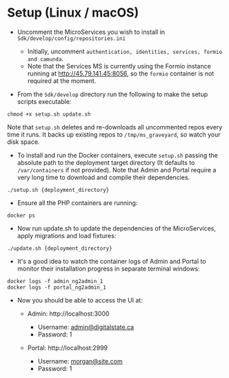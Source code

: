 # Setup (Linux / macOS)

- Uncomment the MicroServices you wish to install in `Sdk/develop/config/repositories.ini`
    - Initially, uncomment `authentication, identities, services, formio and camunda`.
    - Note that the Services MS is currently using the Formio instance running at http://45.79.141.45:8056, so the `formio` container is not required at the moment.

- From the `Sdk/develop` directory run the following to make the setup scripts executable:
```
chmod +x setup.sh update.sh
```
Note that `setup.sh` deletes and re-downloads all uncommented repos every time it runs. It backs up existing repos to `/tmp/ms_graveyard`, so watch your disk space. 

- To install and run the Docker containers, execute `setup.sh` passing the absolute path to the deployment target directory (It defaults to `/var/containers` if not provided). Note that Admin and Portal require a very long time to download and compile their dependencies. 
```
./setup.sh {deployment_directory}

```

- Ensure all the PHP containers are running:
```
docker ps

```

- Now run update.sh to update the dependencies of the MicroServices, apply migrations and load fixtures:
```
./update.sh {deployment_directory}

```

- It's a good idea to watch the container logs of Admin and Portal to monitor their installation progress in separate terminal windows:
```
docker logs -f admin_ng2admin_1 
docker logs -f portal_ng2admin_1
```

- Now you should be able to access the UI at:
    - Admin: http://localhost:3000
        - Username: admin@digitalstate.ca
        - Password: 1
        
    - Portal: http://localhost:2999
        - Username: morgan@site.com
        - Password: 1
